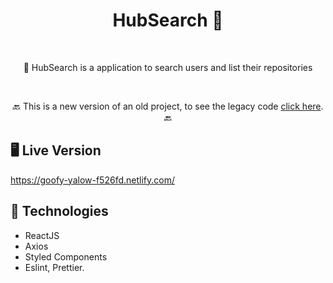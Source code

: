 <h1 align="center" margin="30px 0">HubSearch 🔎</h1>

<br>

<p align="center" padding="15px 0"><g-emoji class="g-emoji" alias="bust_in_silhouette" fallback-src="https://github.githubassets.com/images/icons/emoji/unicode/1f464.png">👤</g-emoji> HubSearch is a application to search users and list their repositories</p>

<br>

<p align="center">🔙 This is a new version of an old project, to see the legacy code <a href="https://github.com/vncsrbro/gitstar" target="_blank">click here</a>. 🔙</p>

## 🖥️ Live Version
https://goofy-yalow-f526fd.netlify.com/

## 🚀 Technologies

- ReactJS
- Axios
- Styled Components
- Eslint, Prettier.

